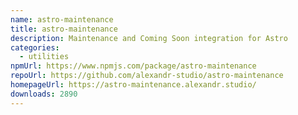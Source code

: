 ```yaml
---
name: astro-maintenance
title: astro-maintenance
description: Maintenance and Coming Soon integration for Astro
categories:
  - utilities
npmUrl: https://www.npmjs.com/package/astro-maintenance
repoUrl: https://github.com/alexandr-studio/astro-maintenance
homepageUrl: https://astro-maintenance.alexandr.studio/
downloads: 2890
---
```

